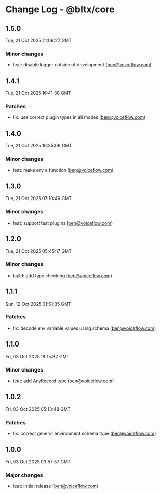 # Change Log - @bltx/core

<!-- This log was last generated on Tue, 21 Oct 2025 21:09:27 GMT and should not be manually modified. -->

<!-- Start content -->

## 1.5.0

Tue, 21 Oct 2025 21:09:27 GMT

### Minor changes

- feat: disable logger outside of development (ben@voiceflow.com)

## 1.4.1

Tue, 21 Oct 2025 16:41:38 GMT

### Patches

- fix: use correct plugin types in all modes (ben@voiceflow.com)

## 1.4.0

Tue, 21 Oct 2025 16:35:09 GMT

### Minor changes

- feat: make env a function (ben@voiceflow.com)

## 1.3.0

Tue, 21 Oct 2025 07:10:46 GMT

### Minor changes

- feat: support test plugins (ben@voiceflow.com)

## 1.2.0

Tue, 21 Oct 2025 05:45:17 GMT

### Minor changes

- build: add type checking (ben@voiceflow.com)

## 1.1.1

Sun, 12 Oct 2025 01:51:35 GMT

### Patches

- fix: decode env variable values using schema (ben@voiceflow.com)

## 1.1.0

Fri, 03 Oct 2025 18:15:32 GMT

### Minor changes

- feat: add AnyRecord type (ben@voiceflow.com)

## 1.0.2

Fri, 03 Oct 2025 05:13:48 GMT

### Patches

- fix: correct generic environment schema type (ben@voiceflow.com)

## 1.0.0

Fri, 03 Oct 2025 03:57:57 GMT

### Major changes

- feat: initial release (ben@voiceflow.com)
